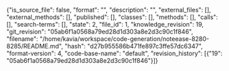 {"is_source_file": false, "format": "", "description": "", "external_files": [], "external_methods": [], "published": [], "classes": [], "methods": [], "calls": [], "search-terms": [], "state": 2, "file_id": 1, "knowledge_revision": 19, "git_revision": "05ab6f1a0568a79ed28d1d303a8e2d3c90c1f846", "filename": "/home/kavia/workspace/code-generation/noteease-8280-8285/README.md", "hash": "d27b955586b471fe897c3ffe57dc6347", "format-version": 4, "code-base-name": "default", "revision_history": [{"19": "05ab6f1a0568a79ed28d1d303a8e2d3c90c1f846"}]}
